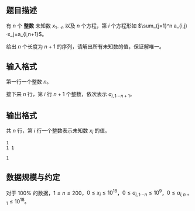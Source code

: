 ## 题目描述

有 $n$ 个 **整数** 未知数 $x_{1\cdots n}$ 以及 $n$ 个方程，第 $i$ 个方程形如 $\sum_{j=1}^n a_{i,j}·x_j=a_{i,n+1}$。

给出 $n$ 个长度为 $n+1$ 的序列，请解出所有未知数的值，保证解唯一。

## 输入格式

第一行一个整数 $n$。

接下来 $n$ 行，第 $i$ 行 $n+1$ 个整数，依次表示 $a_{i,1\cdots n+1}$。

## 输出格式

共 $n$ 行，第 $i$ 行一个整数表示未知数 $x_i$ 的值。

```input1
1
1 1
```

```output1
1
```

## 数据规模与约定

对于 $100\%$ 的数据，$1\leq n\leq 200$，$0\leq x_i\leq 10^{18}$，$0\leq a_{i,1\cdots n}\leq 10^9$，$0\leq a_{i,n+1}\leq 10^{18}$。

